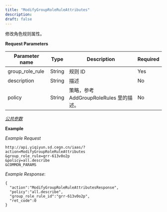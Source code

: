 ```yaml
---
title: "ModifyGroupRoleRuleAttributes"
description: 
draft: false
---
```




修改角色规则属性。

**Request Parameters**

| Parameter name | Type | Description | Required |
| --- | --- | --- | --- |
| group_role_rule | String | 规则 ID | Yes |
| description | String | 描述 | No |
| policy | String | 策略，参考 AddGroupRoleRules 里的描述。 | No |

[_公共参数_](../../../parameters/)

**Example**

_Example Request_

```
http://api.yiqiyun.sd.cegn.cn/iaas/?action=ModifyGroupRoleRuleAttributes
&group_role_rule=grr-613v0o2p
&policy=all.describe
&COMMON_PARAMS
```

_Example Response_:

```
{
  "action":"ModifyGroupRoleRuleAttributesResponse",
  "policy":"all.describe",
  "group_role_rule_id":"grr-613v0o2p",
  "ret_code":0
}
```
